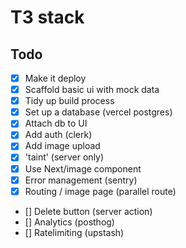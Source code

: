 # T3 stack 

## Todo

- [x] Make it deploy
- [x] Scaffold basic ui with mock data
- [x] Tidy up build process
- [x] Set up a database (vercel postgres)
- [x] Attach db to UI
- [x] Add auth (clerk)
- [x] Add image upload
- [x] 'taint' (server only)
- [x] Use Next/image component
- [x] Error management (sentry)
- [x] Routing / image page (parallel route)
- [] Delete button (server action)
- [] Analytics (posthog)
- [] Ratelimiting (upstash)
